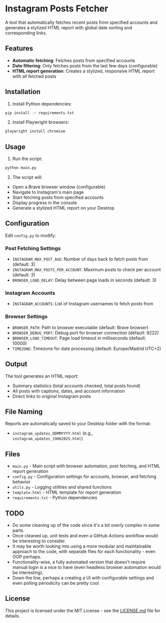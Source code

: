 # Instagram Posts Fetcher

A tool that automatically fetches recent posts from specified accounts and generates a stylized HTML report with global date sorting and corresponding links.

## Features

- **Automatic fetching**: Fetches posts from specified accounts
- **Date filtering**: Only fetches posts from the last few days (configurable)
- **HTML report generation**: Creates a stylized, responsive HTML report with all fetched posts

## Installation

1. Install Python dependencies:
```bash
pip install -r requirements.txt
```

2. Install Playwright browsers:
```bash
playwright install chromium
```

## Usage

1. Run the script:
```bash
python main.py
```

2. The script will:
- Open a Brave browser window (configurable)
- Navigate to Instagram's main page
- Start fetching posts from specified accounts
- Display progress in the console
- Generate a stylized HTML report on your Desktop

## Configuration

Edit `config.py` to modify:

### Post Fetching Settings
- `INSTAGRAM_MAX_POST_AGE`: Number of days back to fetch posts from (default: 3)
- `INSTAGRAM_MAX_POSTS_PER_ACCOUNT`: Maximum posts to check per account (default: 3)
- `BROWSER_LOAD_DELAY`: Delay between page loads in seconds (default: 3)

### Instagram Accounts
- `INSTAGRAM_ACCOUNTS`: List of Instagram usernames to fetch posts from

### Browser Settings
- `BROWSER_PATH`: Path to browser executable (default: Brave browser)
- `BROWSER_DEBUG_PORT`: Debug port for browser connection (default: 9222)
- `BROWSER_LOAD_TIMEOUT`: Page load timeout in milliseconds (default: 10000)
- `TIMEZONE`: Timezone for date processing (default: Europe/Madrid UTC+2)

## Output

The tool generates an HTML report:

- Summary statistics (total accounts checked, total posts found)
- All posts with captions, dates, and account information
- Direct links to original Instagram posts

## File Naming

Reports are automatically saved to your Desktop folder with the format:
- `instagram_updates_DDMMYYYY.html` (e.g., `instagram_updates_19062025.html`)

## Files

- `main.py` - Main script with browser automation, post fetching, and HTML report generation
- `config.py` - Configuration settings for accounts, browser, and fetching behavior
- `utils.py` - Logging utilities and shared functions
- `template.html` - HTML template for report generation
- `requirements.txt` - Python dependencies

## TODO

- Do some cleaning up of the code since it's a bit overly complex in some parts.
- Once cleaned up, unit tests and even a GitHub Actions workflow would be interesting to consider.
- It may be worth looking into using a more modular and maintainable approach to the code, with separate files for each functionality - even OOP perhaps.
- Functionality-wise, a fully automated version that doesn't require manual login is a nice to have (even headless browser automation would be interesting).
- Down the line, perhaps a creating a UI with configurable settings and even polling periodicity can be pretty cool.

## License

This project is licensed under the MIT License - see the [LICENSE.md](LICENSE.md) file for details.